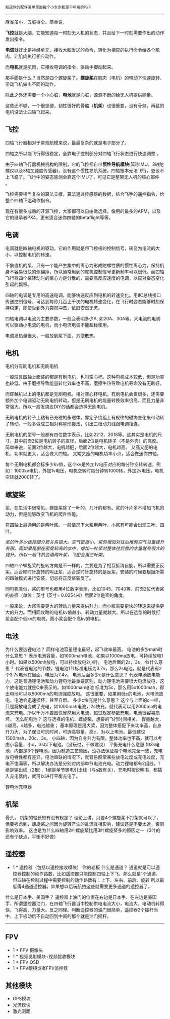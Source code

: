 
    知道你的配件清单里面每个小东东都是干嘛用的吗？

------

麻雀虽小，五脏得全。简单说，

**飞控**就是大脑，它能知道每一时刻无人机的状态，并且给下一时刻需要作出的动作发出指令。

**电调**就好比是神经单元，接收大脑发送的命令，转化为相应的执行命令给各个肌肉，让肌肉执行相应动作。

而**电机**就是肌肉，它接收电调的指令，驱动手脚动起来。

那手脚是什么？当然是四个螺旋桨了。**螺旋桨**在肌肉（电机）的带动下快速旋转，带动飞机做出不同的动作。

除此之外还需要一个小心脏，**电池**就是心脏，源源不断的给无人机提供能量。

这些还不够，一个很坚硬，韧性很好的骨骼（**机架**）也很重要，没有骨骼，再猛的电机没法让四轴飞起来。

## 飞控
 
四轴飞行器相对于常规航模来说，最最复杂的就是电子部分了。

四轴之所以能飞行得很稳定，全靠电子控制部分对四轴飞行状态进行快速调整 。

由于四轴飞行器机械机构的限制，它的飞控都自带**惯性导航模块**(简称IMU，3轴陀螺仪以及3轴加速度传感器)，没有这个惯性导航系统，四轴根本无法飞行，更谈不上飞稳了。飞行中的姿态感测全靠这个IMU了，可见它是整架无人机的核心部件 。

飞控需要相当复杂的算法支撑，算法通过传感器的数据，结合飞手的遥控指令，给整个四轴下达动作指令。

现在有很多成熟的开源飞控，大家都可以自由做选择。像用的最多的APM，以及它的继承者PX4，更有适合迷你四轴的betaflight等等。

## 电调

电调就是四轴电机的驱动。它的作用就是将飞控板的控制信号，转变为电流的大小，以控制电机的转速。

不象直机的桨，只有一个能产生集中的离心力形成陀螺性质的惯性离心力，保持机身不容易很快的侧翻掉，所以通常用到的舵机控制信号更新频率可以很低。而四轴飞行器四个桨转动时的离心力是分散的，需要高反应速度的电调，以应对姿态变化引起的飘移。

四轴的电调是专用的高速电调，能够快速反应到电机的转速变化。用IIC总线接口传送控制信号，可达到每秒几百上千次的电机转速变化，在飞行时姿态能够时刻保持稳定，即使受到外力突然冲击，依旧安然无恙。

四轴电调以电流为主要参数，一般会表明多少A, 如20A、30A等。大电流的电调可以驱动小电流的电机，而小电流电调不能超标使用。

电调发热量很大，一般放到浆下面，方便散热。

## 电机

电机分有刷电机和无刷电机

一般玩具四轴上面装的都是有刷电机，也叫空心杯。这种电机成本较低，但是功率也较低，由于磨擦导致能量转化效率也不高，磨擦生热导致电机寿命没有无刷好。

而穿越机以上的电机都是无刷电机。相对空心杯电机，有刷电机会贵很多，还需要额外加个电调驱动无刷电机转动。但是无刷电机的能量转换效率很高，而且力量非常强大。所以一般发烧友DIY的话都会选择无刷电机。

无刷电机的转子上粘有已充磁的永磁体，靠定子绕组上有规律的磁向变化来带动转子转动。一般多做成三相对称星形接法，引出三根动力线跟电调相连。

无刷电机的型号一般都有四位数字表示，比如2212、2018等。这其实是电机的尺寸，其中前面2位是电机转子的直径，后面2位是电机转子（不是外壳）的高度。简单来说，前面2位越大，电机越肥，后面2位越大，电机越高。 又高又肥的电机，功率就更大，适合做大四轴。 又矮又瘦的电机功率小点，适合做迷你四轴。

每个无刷电机都会标多少kv值，这个kv是外加1v电压对应的每分钟空转转速，例如：1000kv电机，外加1v电压，电机空转时每分钟转1000转，外加2v电压，电机空转就2000转了。 

## 螺旋桨

浆，在生活中很常见。螺旋桨除了一叶的，几叶的都有。浆的叶片多不增加飞机的动力，但是能够改变飞机的爬升性能。

在四轴上最通用的是两叶浆。一般情况下大浆用两叶，小浆有可能会出现三叶、四叶。

*浆的叶多少选择跟介质关系很大。空气密度小，浆的增加对往后推的空气总量提升有限。而如果是船在密度较高的水中，增加一叶浆对整体往后推的水量就有很大的提升。所以一般飞机会用两叶浆，飞船会用三叶架。*

四轴四个螺旋桨的旋转方向是不一样的，主要是为了相互抵消自旋，所以需要正反桨。适合顺时针旋转的叫正浆、适合逆时针旋转的是反浆。安装的时候要根据所需的四轴模式进行安装，切忌将正反桨装反了。

同电机类似，桨的型号也都用4位数字表示，比如1045、7040等。前面2位代表桨的直径（单位：英寸 1英寸= 0.0254米）后面2位是桨的角度。

一般来说，大浆需要更大的转动力量来提供升力，而小浆需要更快的转速来提供更大的升力。而相同攻略的电机kv值越小，转动力量就越大。所以在选型的时候打浆会配个低kv的电机，而小浆会配个高kv的电机。

## 电池

为什么要选锂电池？
同样电池容量锂电最轻，起飞效率最高。
电池的多少mah时什么意思？ 
表示电池容量，如1000mah电池，如果以1000ma放电，可持续放电1小时。如果以500mh放电，可以持续放电2小时。
电池后面的2s，3s，4s什么意思？ 
代表锂电池的节数，锂电池1节标准电压为3.7v，那么2s电池，就是代表有2个3.7v电池在里面，电压为7.4v。
电池后面多少c是什么意思？ 
代表电池放电能力，这是普通锂电池和动力锂电池最重要区别，动力锂电池需要很大电流放电，这个放电能力就是C来表示的。如1000mah电池 标准为5c，那么用5x1000mah，得出电池可以以5000mh的电流强度放电。
这很重要，如果用低c的电池，大电流放电，电池会迅速损坏，甚至自燃。
多少c快充是什么意思？ 
这个与上面的c一样，只是将放电变成了充电，如1000mah电池，2c快充，就代表可以用2000ma的电流来充电。所以千万不要图快冒然用大电流，超过规定参数充电，电池很容易损坏。
怎么配电池？ 
这与选择的电机、螺旋桨，想要的飞行时间相关。
容量越大，c越高，s越多，电池越重；
基本原理是用大桨，因为整体搭配下来功率高，自身升力大，为了保证可玩时间，可选高容量，高c，3s以上电池。最低建议1500mah，20c，3s。
小四轴，因为自身升力有限，整体功率也不高，就可以考虑小容量，小c，3s以下电池。（没玩过，不做建议）
平衡充电什么意思 
如3s电池，内部是3个锂电池，因为制造工艺原因，没办法保证每个电池完全一致，充电放电特性都有差异，电池串联的情况下，就容易照常某些放电过度或充电过度，充电不饱满等，所以解决办法是分别对内部单节电池充电。动力锂电都有2组线，1组是输出线（2根），1组是单节锂电引出线（与s数有关），充电时按说明书，都插入充电器内，就可以进行平衡充电了。

锂电池充电器

## 机架

骨头，
机架的轴长短有没有规定？ 
理论上讲，只要4个螺旋桨不打架就可以了，但要考虑到，螺旋桨之间因为旋转产生的乱流互相影响，建议还是不要太近，否则影响效率。 这也是为什么四轴用2叶螺旋桨比用3叶螺旋桨多的原因之一（3叶的还有个缺点，平衡不好做）

## 遥控器

- 1 * 遥控器（包括以遥控接收模块）
你的老板
什么是通道？ 
通道就是可以遥控器控制的动作路数，比如遥控器只能控制四轴上下飞，那么就是1个通道。但四轴在控制过程中需要控制的动作路数有：上下、左右、前后、旋转
所以最低得4通道遥控器。如果想以后玩航拍这些就需要更多通道的遥控器了。

什么是日本手、美国手？ 
遥控器上油门的位置在右边是日本手、在左边是美国手，所谓遥控器油门，在四轴飞行器当中控制供电电流大小，电流大，电动机转得快，飞得高、力量大。反之同理。判断遥控器的油门很简单，遥控器2个摇杆当中，上下板动后不自动回到中间的那个就是油门摇杆。

------

## FPV

- 1 * FPV 摄像头
- 1 * 视频发射模块+视频接收模块
- 1 * FPV OSD
- 1 * FPV眼镜或者FPV监控器
  

## 其他模块
- GPS模块
- 光流模块
- 激光测距